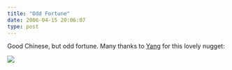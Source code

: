 ```yaml
---
title: "Odd Fortune"
date: 2006-04-15 20:06:07
type: post
---
```


<p>Good Chinese, but odd fortune.  Many thanks to <a href="http://www.omniticc.com/About/profile.html?personid=111">Yang</a> for this lovely nugget:</p>  <img src="http://www.lethargy.org/~jesus/uploads/yang_fortune.jpg">
